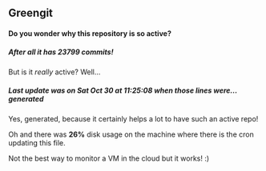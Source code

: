 ## Greengit

#### Do you wonder why this repository is so active?

##### After all it has 23799 commits!

But is it *really* active? Well...

##### Last update was on Sat Oct 30 at 11:25:08 when those lines were... generated

Yes, generated, because it certainly helps a lot to have such an active repo!

Oh and there was **26%** disk usage on the machine
where there is the cron updating this file.

Not the best way to monitor a VM in the cloud but it works! :)
